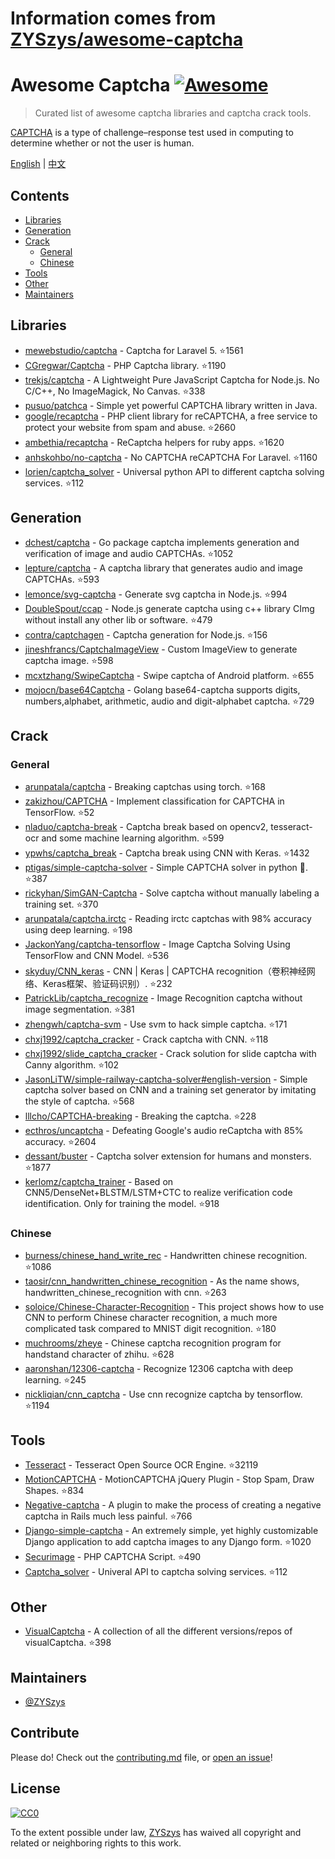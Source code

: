 # Information comes from [ZYSzys/awesome-captcha](https://github.com/ZYSzys/awesome-captcha)
# Awesome Captcha [![Awesome](https://awesome.re/badge.svg)](https://awesome.re)

> Curated list of awesome captcha libraries and captcha crack tools.

[CAPTCHA](https://en.wikipedia.org/wiki/CAPTCHA) is a type of challenge–response test used in computing to determine whether or not the user is human.


[English](README.md) | [中文](README-zh.md)

## Contents

- [Libraries](#libraries)
- [Generation](#generation)
- [Crack](#crack)
  - [General](#general)
  - [Chinese](#chinese)
- [Tools](#tools)
- [Other](#other)
- [Maintainers](#maintainers)


## Libraries

- [mewebstudio/captcha](https://github.com/mewebstudio/captcha) - Captcha for Laravel 5. :star:1561
- [CGregwar/Captcha](https://github.com/Gregwar/Captcha) - PHP Captcha library. :star:1190
- [trekjs/captcha](https://github.com/trekjs/captcha) - A Lightweight Pure JavaScript Captcha for Node.js. No C/C++, No ImageMagick, No Canvas. :star:338
- [pusuo/patchca](https://github.com/pusuo/patchca) - Simple yet powerful CAPTCHA library written in Java.
- [google/recaptcha](https://github.com/google/recaptcha) - PHP client library for reCAPTCHA, a free service to protect your website from spam and abuse. :star:2660
- [ambethia/recaptcha](https://github.com/ambethia/recaptcha) - ReCaptcha helpers for ruby apps. :star:1620
- [anhskohbo/no-captcha](https://github.com/anhskohbo/no-captcha) - No CAPTCHA reCAPTCHA For Laravel. :star:1160
- [lorien/captcha_solver](https://github.com/lorien/captcha_solver) - Universal python API to different captcha solving services. :star:112


## Generation
- [dchest/captcha](https://github.com/dchest/captcha) - Go package captcha implements generation and verification of image and audio CAPTCHAs. :star:1052
- [lepture/captcha](https://github.com/lepture/captcha) - A captcha library that generates audio and image CAPTCHAs. :star:593
- [lemonce/svg-captcha](https://github.com/lemonce/svg-captcha) - Generate svg captcha in Node.js. :star:994
- [DoubleSpout/ccap](https://github.com/DoubleSpout/ccap) - Node.js generate captcha using c++ library CImg without install any other lib or software. :star:479
- [contra/captchagen](https://github.com/contra/captchagen) - Captcha generation for Node.js. :star:156
- [jineshfrancs/CaptchaImageView](https://github.com/jineshfrancs/CaptchaImageView) - Custom ImageView to generate captcha image. :star:598
- [mcxtzhang/SwipeCaptcha](https://github.com/mcxtzhang/SwipeCaptcha) - Swipe captcha of Android platform. :star:655
- [mojocn/base64Captcha](https://github.com/mojocn/base64Captcha) - Golang base64-captcha supports digits, numbers,alphabet, arithmetic, audio and digit-alphabet captcha. :star:729


## Crack

### General
- [arunpatala/captcha](https://github.com/arunpatala/captcha) - Breaking captchas using torch. :star:168
- [zakizhou/CAPTCHA](https://github.com/zakizhou/CAPTCHA) - Implement classification for CAPTCHA in TensorFlow. :star:52
- [nladuo/captcha-break](https://github.com/nladuo/captcha-break) - Captcha break based on opencv2, tesseract-ocr and some machine learning algorithm. :star:599
- [ypwhs/captcha_break](https://github.com/ypwhs/captcha_break) - Captcha break using CNN with Keras. :star:1432
- [ptigas/simple-captcha-solver](https://github.com/ptigas/simple-captcha-solver) - Simple CAPTCHA solver in python 🐍. :star:387
- [rickyhan/SimGAN-Captcha](https://github.com/rickyhan/SimGAN-Captcha) - Solve captcha without manually labeling a training set. :star:370
- [arunpatala/captcha.irctc](https://github.com/arunpatala/captcha.irctc) - Reading irctc captchas with 98% accuracy using deep learning. :star:198
- [JackonYang/captcha-tensorflow](https://github.com/JackonYang/captcha-tensorflow) - Image Captcha Solving Using TensorFlow and CNN Model. :star:536
- [skyduy/CNN_keras](https://github.com/skyduy/CNN_keras) - CNN | Keras | CAPTCHA recognition（卷积神经网络、Keras框架、验证码识别）. :star:232
- [PatrickLib/captcha_recognize](https://github.com/PatrickLib/captcha_recognize) - Image Recognition captcha without image segmentation. :star:381
- [zhengwh/captcha-svm](https://github.com/zhengwh/captcha-svm) - Use svm to hack simple captcha. :star:171
- [chxj1992/captcha_cracker](https://github.com/chxj1992/captcha_cracker) - Crack captcha with CNN. :star:118
- [chxj1992/slide_captcha_cracker](https://github.com/chxj1992/slide_captcha_cracker) - Crack solution for slide captcha with Canny algorithm. :star:102
- [JasonLiTW/simple-railway-captcha-solver#english-version](https://github.com/JasonLiTW/simple-railway-captcha-solver#english-version) - Simple captcha solver based on CNN and a training set generator by imitating the style of captcha. :star:568
- [lllcho/CAPTCHA-breaking](https://github.com/lllcho/CAPTCHA-breaking) - Breaking the captcha. :star:228
- [ecthros/uncaptcha](https://github.com/ecthros/uncaptcha) - Defeating Google's audio reCaptcha with 85% accuracy. :star:2604
- [dessant/buster](https://github.com/dessant/buster) - Captcha solver extension for humans and monsters. :star:1877
- [kerlomz/captcha_trainer](https://github.com/kerlomz/captcha_trainer) - Based on CNN5/DenseNet+BLSTM/LSTM+CTC to realize verification code identification. Only for training the model. :star:918

### Chinese
- [burness/chinese_hand_write_rec](https://github.com/burness/tensorflow-101/tree/master/chinese_hand_write_rec/src) - Handwritten chinese recognition. :star:1086
- [taosir/cnn_handwritten_chinese_recognition](https://github.com/taosir/cnn_handwritten_chinese_recognition) - As the name shows, handwritten_chinese_recognition with cnn. :star:263
- [soloice/Chinese-Character-Recognition](https://github.com/soloice/Chinese-Character-Recognition) - This project shows how to use CNN to perform Chinese character recognition, a much more complicated task compared to MNIST digit recognition. :star:180
- [muchrooms/zheye](https://github.com/muchrooms/zheye) - Chinese captcha recognition program for handstand character of zhihu. :star:628
- [aaronshan/12306-captcha](https://github.com/aaronshan/12306-captcha) - Recognize 12306 captcha with deep learning. :star:245
- [nickliqian/cnn_captcha](https://github.com/nickliqian/cnn_captcha) - Use cnn recognize captcha by tensorflow. :star:1194


## Tools

- [Tesseract](https://github.com/tesseract-ocr/tesseract) - Tesseract Open Source OCR Engine. :star:32119
- [MotionCAPTCHA](https://github.com/wjcrowcroft/MotionCAPTCHA) - MotionCAPTCHA jQuery Plugin - Stop Spam, Draw Shapes. :star:834
- [Negative-captcha](https://github.com/subwindow/negative-captcha) - A plugin to make the process of creating a negative captcha in Rails much less painful. :star:766
- [Django-simple-captcha](https://github.com/mbi/django-simple-captcha) - An extremely simple, yet highly customizable Django application to add captcha images to any Django form. :star:1020
- [Securimage](https://github.com/dapphp/securimage) - PHP CAPTCHA Script. :star:490
- [Captcha_solver](https://github.com/lorien/captcha_solver) - Univeral API to captcha solving services. :star:112


## Other

- [VisualCaptcha](https://github.com/emotionLoop/visualCaptcha) - A collection of all the different versions/repos of visualCaptcha. :star:398


## Maintainers

- [@ZYSzys](https://github.com/ZYSzys)


## Contribute

Please do! Check out the [contributing.md](contributing.md) file, or [open an issue](https://github.com/ZYSzys/awesome-captcha/issues/new)!


## License

[![CC0](http://mirrors.creativecommons.org/presskit/buttons/88x31/svg/cc-zero.svg)](https://creativecommons.org/publicdomain/zero/1.0/)

To the extent possible under law, [ZYSzys](https://github.com/ZYSzys) has waived all copyright and related or neighboring rights to this work.

